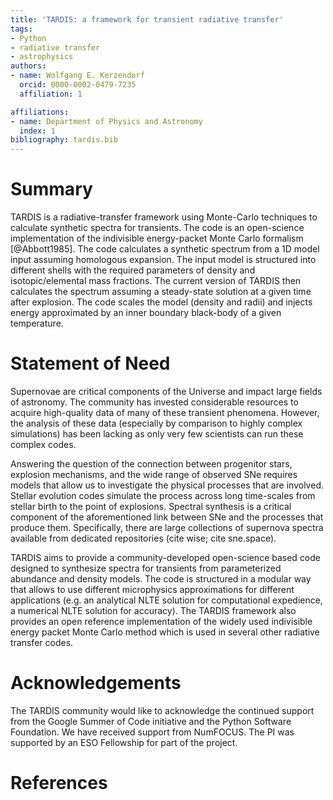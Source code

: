 ```yaml
---
title: 'TARDIS: a framework for transient radiative transfer'
tags:
- Python
- radiative transfer
- astrophysics
authors:
- name: Wolfgang E. Kerzendorf
  orcid: 0000-0002-0479-7235
  affiliation: 1

affiliations:
- name: Department of Physics and Astronomy
  index: 1
bibliography: tardis.bib
---
```


# Summary

TARDIS is a radiative-transfer framework using Monte-Carlo techniques to calculate synthetic spectra for transients. The code is an open-science implementation of the indivisible energy-packet Monte Carlo formalism [@Abbott1985].  The code calculates a synthetic spectrum from a 1D model input assuming homologous expansion. The input model is structured into different shells with the required parameters of density and isotopic/elemental mass fractions. The current version of TARDIS then calculates the spectrum assuming a steady-state solution at a given time after explosion. The code scales the model (density and radii) and injects energy approximated by an inner boundary black-body of a given temperature.

# Statement of Need

Supernovae are critical components of the Universe and impact large fields of astronomy. The community has invested considerable resources to acquire high-quality data of many of these transient phenomena. However, the analysis of these data (especially by comparison to highly complex simulations) has been lacking as only very few scientists can run these complex codes. 

Answering the question of the connection between progenitor stars, explosion mechanisms, and the wide range of observed SNe requires models that allow us to investigate the physical processes that are involved. Stellar evolution codes simulate the process across long time-scales from stellar birth to the point of explosions. Spectral synthesis is a critical component of the aforementioned link between SNe and the processes that produce them. Specifically, there are large collections of supernova spectra available from dedicated repositories (cite wise; cite sne.space).

TARDIS aims to provide a community-developed open-science based code designed to synthesize spectra for transients from parameterized abundance and density models. The code is structured in a modular way that allows to use different microphysics approximations for different applications (e.g. an analytical NLTE solution for computational expedience, a numerical NLTE solution for accuracy). The TARDIS framework also provides an open reference implementation of the widely used indivisible energy packet Monte Carlo method which is used in several other radiative transfer codes. 

# Acknowledgements

The TARDIS community would like to acknowledge the continued support from the Google Summer of Code initiative and the Python Software Foundation. We have received support from NumFOCUS. The PI was supported by an ESO Fellowship for part of the project.



# References